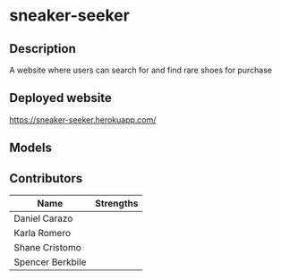 # sneaker-seeker

## Description
A website where users can search for and find rare shoes for purchase

## Deployed website
https://sneaker-seeker.herokuapp.com/

## Models 


## Contributors

|    Name                |            Strengths                     |
|------------------------|------------------------------------------|
| Daniel Carazo          |                                          |
| Karla Romero           |                                          |
| Shane Cristomo         |                                          |
| Spencer Berkbile       |                                          |